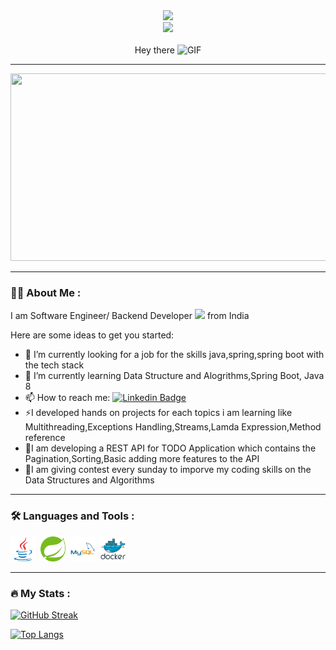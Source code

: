 
<div id="header" align="center">
  <img src="https://media.giphy.com/media/M9gbBd9nbDrOTu1Mqx/giphy.gif" width="100"/>
  <div id="badges">
     <a href ="https://www.linkedin.com/in/d-v-srikanth-ba8b39114/"><img src="https://img.shields.io/badge/LinkedIn-blue?style=for-the-badge&logo=linkedin&logoColor=white"/></a>
  </div>
    <img src="https://komarev.com/ghpvc/?username=dhulipalasrikanth98&style=flat-square&color=blue" alt=""/>
  <div>
 <span>Hey there</span>
  <img src="https://media.giphy.com/media/hvRJCLFzcasrR4ia7z/giphy.gif" width="30px" alt="GIF"/>
</div>
  
</div>
<hr>
<div align="center">
  <img src="https://media.giphy.com/media/dWesBcTLavkZuG35MI/giphy.gif" width="600" height="300"/>
</div>

---

### :woman_technologist: About Me :
I am Software Engineer/ Backend Developer <img src= "https://media.giphy.com/media/LBFPLXkgoVm80dx6sP/giphy.gif" width="30"> from India

Here are some ideas to get you started:

- 🔭 I’m currently looking for a job for the skills java,spring,spring boot with the tech stack
- 🌱 I’m currently learning Data Structure and Alogrithms,Spring Boot, Java 8
- 📫 How to reach me: [![Linkedin Badge](https://img.shields.io/badge/LinkedIn-blue?style=for-the-badge&logo=linkedin&logoColor=white)]([your-linkedin-url](https://www.linkedin.com/in/d-v-srikanth-ba8b39114/)https://www.linkedin.com/in/d-v-srikanth-ba8b39114/)
- ⚡I developed hands on projects for each topics i am learning like Multithreading,Exceptions Handling,Streams,Lamda Expression,Method reference
- 🎄I am developing a REST API for TODO Application which contains the Pagination,Sorting,Basic adding more features to the API
- 🏃I am giving contest every sunday to imporve my coding skills on the Data Structures and Algorithms

---

### :hammer_and_wrench: Languages and Tools :
<div>
  <img src = "https://github.com/devicons/devicon/blob/master/icons/java/java-original.svg" width="40" height="40"/>&nbsp;
  <img src = "https://github.com/devicons/devicon/blob/master/icons/spring/spring-original.svg" width = "40" height = "40"/>&nbsp;
  <img src = "https://github.com/devicons/devicon/blob/master/icons/mysql/mysql-original-wordmark.svg" width = "40" height = "40"/>&nbsp;
  <img src = "https://github.com/devicons/devicon/blob/master/icons/docker/docker-original-wordmark.svg" width = "40" height = "40"/>
</div>

---

### :fire: My Stats :

[![GitHub Streak](https://github-readme-streak-stats.herokuapp.com?user=dhulipalasrikanth98&theme=dark&mode=weekly)](https://git.io/streak-stats)

[![Top Langs](https://github-readme-stats.vercel.app/api/top-langs/?username=dhulipalasrikanth98&layout=compact&theme=vision-friendly-dark)](https://github.com/anuraghazra/github-readme-stats)

